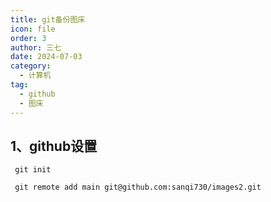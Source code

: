 ```yaml
---
title: git备份图床
icon: file
order: 3
author: 三七
date: 2024-07-03
category:
  - 计算机
tag:
  - github
  - 图床
---
```


## 1、github设置

```
 git init
 
 git remote add main git@github.com:sanqi730/images2.git
```

